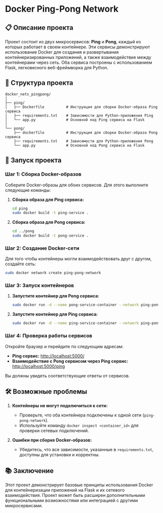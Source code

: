 # Docker Ping-Pong Network

## 📋 Описание проекта

Проект состоит из двух микросервисов: **Ping** и **Pong**, каждый из которых работает в своем контейнере. Эти сервисы демонстрируют использование Docker для создания и развертывания контейнеризированных приложений, а также взаимодействие между контейнерами через сеть. Оба сервиса построены с использованием Flask, легковесного веб-фреймворка для Python.

## 📁 Структура проекта

```
docker_nets_pingpong/
│
├── ping/
│   ├── Dockerfile          # Инструкция для сборки Docker-образа Ping сервиса
│   ├── requirements.txt    # Зависимости для Python-приложения Ping
│   └── app.py              # Основной код Ping сервиса на Flask
│
└── pong/
    ├── dockerfile          # Инструкция для сборки Docker-образа Pong сервиса
    ├── requirements.txt    # Зависимости для Python-приложения Pong
    └── app.py              # Основной код Pong сервиса на Flask
```

## 🚀 Запуск проекта

### Шаг 1: Сборка Docker-образов

Соберите Docker-образы для обоих сервисов. Для этого выполните следующие команды:

1. **Сборка образа для Ping сервиса:**

   ```bash
   cd ping
   sudo docker build -t ping-service .
   ```

2. **Сборка образа для Pong сервиса:**

   ```bash
   cd ../pong
   sudo docker build -t pong-service .
   ```

### Шаг 2: Создание Docker-сети

Для того чтобы контейнеры могли взаимодействовать друг с другом, создайте сеть:

```bash
sudo docker network create ping-pong-network
```

### Шаг 3: Запуск контейнеров

1. **Запустите контейнер для Pong сервиса:**

   ```bash
   sudo docker run -d --name pong-service-container --network ping-pong-network pong-service
   ```

2. **Запустите контейнер для Ping сервиса:**

   ```bash
   sudo docker run -d --name ping-service-container --network ping-pong-network -p 5000:5000 ping-service
   ```

### Шаг 4: Проверка работы сервисов

Откройте браузер и перейдите по следующим адресам:

- **Ping сервис:** [http://localhost:5000/](http://localhost:5000/)
- **Взаимодействие с Pong сервисом через Ping сервис:** [http://localhost:5000/ping](http://localhost:5000/ping)

Вы должны увидеть соответствующие ответы от сервисов.

## 🛠 Возможные проблемы

1. **Контейнеры не могут подключиться к сети:**
   - Проверьте, что оба контейнера подключены к одной сети (`ping-pong-network`).
   - Используйте команду `docker inspect <container_id>` для проверки сетевых подключений.

2. **Ошибки при сборке Docker-образов:**
   - Убедитесь, что все зависимости, указанные в `requirements.txt`, доступны для установки и корректны.

## 📚 Заключение

Этот проект демонстрирует базовые принципы использования Docker для контейнеризации приложений на Flask и их сетевого взаимодействия. Проект может быть расширен дополнительными функциональными возможностями или интеграцией с другими микросервисами.


